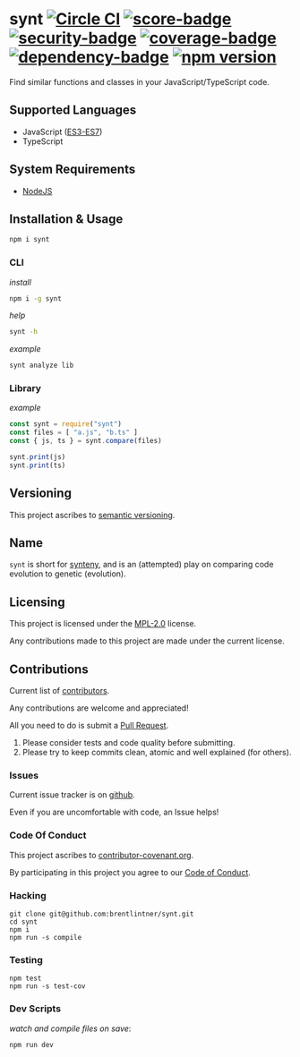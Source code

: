 # synt [![Circle CI](https://circleci.com/gh/brentlintner/synt.svg?style=shield)](https://circleci.com/gh/brentlintner/synt) [![score-badge](https://vile.io/api/v0/projects/synt/badges/score?token=USryyHar5xQs7cBjNUdZ)](https://vile.io/~brentlintner/synt) [![security-badge](https://vile.io/api/v0/projects/synt/badges/security?token=USryyHar5xQs7cBjNUdZ)](https://vile.io/~brentlintner/synt) [![coverage-badge](https://vile.io/api/v0/projects/synt/badges/coverage?token=USryyHar5xQs7cBjNUdZ)](https://vile.io/~brentlintner/synt) [![dependency-badge](https://vile.io/api/v0/projects/synt/badges/dependency?token=USryyHar5xQs7cBjNUdZ)](https://vile.io/~brentlintner/synt) [![npm version](https://badge.fury.io/js/synt.svg)](https://badge.fury.io/js/synt)

Find similar functions and classes in your JavaScript/TypeScript code.

## Supported Languages

* JavaScript ([ES3-ES7](https://github.com/jquery/esprima#features))
* TypeScript

## System Requirements

* [NodeJS](http://nodejs.org)

## Installation & Usage

```sh
npm i synt
```

### CLI

*install*

```sh
npm i -g synt
```

*help*

```sh
synt -h
```

*example*

```sh
synt analyze lib
```

### Library

*example*

```javascript
const synt = require("synt")
const files = [ "a.js", "b.ts" ]
const { js, ts } = synt.compare(files)

synt.print(js)
synt.print(ts)
```

## Versioning

This project ascribes to [semantic versioning](http://semver.org).

## Name

`synt` is short for [synteny](http://en.wikipedia.org/wiki/Synteny), and is
an (attempted) play on comparing code evolution to genetic (evolution).

## Licensing

This project is licensed under the [MPL-2.0](LICENSE) license.

Any contributions made to this project are made under the current license.

## Contributions

Current list of [contributors](https://github.com/brentlintner/synt/graphs/contributors).

Any contributions are welcome and appreciated!

All you need to do is submit a [Pull Request](https://github.com/brentlintner/synt/pulls).

1. Please consider tests and code quality before submitting.
2. Please try to keep commits clean, atomic and well explained (for others).

### Issues

Current issue tracker is on [github](https://github.com/brentlintner/synt/issues).

Even if you are uncomfortable with code, an Issue helps!

### Code Of Conduct

This project ascribes to [contributor-covenant.org](http://contributor-covenant.org).

By participating in this project you agree to our [Code of Conduct](CODE_OF_CONDUCT.md).

### Hacking

    git clone git@github.com:brentlintner/synt.git
    cd synt
    npm i
    npm run -s compile

### Testing

    npm test
    npm run -s test-cov

### Dev Scripts

*watch and compile files on save*:

    npm run dev
